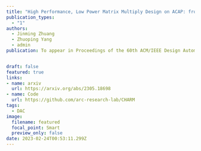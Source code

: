 ```yaml
---
title: "High Performance, Low Power Matrix Multiply Design on ACAP: from Architecture, Design Challenges and DSE Perspectives (🔥📣New Paper & Project🔥📣! )"
publication_types:
  - "1"
authors:
  - Jinming Zhuang
  - Zhuoping Yang
  - admin
publication: To appear in Proceedings of the 60th ACM/IEEE Design Automation Conference, San Francisco, California, USA, (DAC ’23), July 9–13, 2023, San Francisco, CA, USA. Full Paper Accepted (acceptance ratio is 23 percent)  


draft: false
featured: true
links:
- name: arxiv
  url: https://arxiv.org/abs/2305.18698
- name: Code
  url: https://github.com/arc-research-lab/CHARM 
tags:
  - DAC 
image:
  filename: featured
  focal_point: Smart
  preview_only: false
date: 2023-02-24T00:53:11.299Z
---
```

